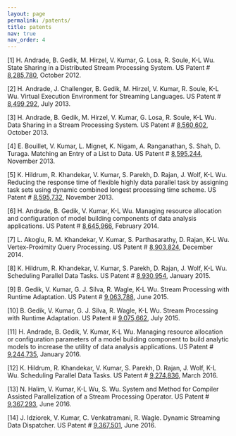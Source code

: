 ```yaml
---
layout: page
permalink: /patents/
title: patents
nav: true
nav_order: 4
---
```


[1] H. Andrade, B. Gedik, M. Hirzel, V. Kumar, G. Losa, R. Soule, K-L Wu. State Sharing in a Distributed Stream Processing System. US Patent # [8,285,780](https://patents.justia.com/patent/8285780), October 2012.

[2] H. Andrade, J. Challenger, B. Gedik, M. Hirzel, V. Kumar, R. Soule, K-L Wu. Virtual Execution Environment for Streaming Languages. US Patent # [8,499,292](https://patents.justia.com/patent/8499292), July 2013.

[3] H. Andrade, B. Gedik, M. Hirzel, V. Kumar, G. Losa, R. Soule, K-L Wu. Data Sharing in a Stream Processing System. US Patent # [8,560,602](https://patents.justia.com/patent/8560602), October 2013.

[4] E. Bouillet, V. Kumar, L. Mignet, K. Nigam, A. Ranganathan, S. Shah, D. Turaga. Matching an Entry of a List to Data. US Patent # [8,595,244](https://patents.justia.com/patent/8595244), November 2013.

[5] K. Hildrum, R. Khandekar, V. Kumar, S. Parekh, D. Rajan, J. Wolf, K-L Wu. Reducing the response time of flexible highly data parallel task by assigning task sets using dynamic combined longest processing time scheme. US Patent # [8,595,732](https://patents.justia.com/patent/8595732), November 2013.

[6] H. Andrade, B. Gedik, V. Kumar, K-L Wu. Managing resource allocation and configuration of model building components of data analysis applications. US Patent # [8,645,966](https://patents.justia.com/patent/8645966), February 2014.

[7] L. Akoglu, R. M. Khandekar, V. Kumar, S. Parthasarathy, D. Rajan, K-L Wu. Vertex-Proximity Query Processing. US Patent # [8,903,824](https://patents.justia.com/patent/8903824), December 2014.

[8] K. Hildrum, R. Khandekar, V. Kumar, S. Parekh, D. Rajan, J. Wolf, K-L Wu. Scheduling Parallel Data Tasks. US Patent # [8,930,954](https://patents.justia.com/patent/8930954), January 2015.

[9] B. Gedik, V. Kumar, G. J. Silva, R. Wagle, K-L Wu. Stream Processing with Runtime Adaptation. US Patent # [9,063,788](https://patents.justia.com/patent/9063788), June 2015.

[10] B. Gedik, V. Kumar, G. J. Silva, R. Wagle, K-L Wu. Stream Processing with Runtime Adaptation. US Patent # [9,075,662](https://patents.justia.com/patent/9075662), July 2015.

[11] H. Andrade, B. Gedik, V. Kumar, K-L Wu. Managing resource allocation or configuration parameters of a model building component to build analytic models to increase the utility of data analysis applications. US Patent # [9,244,735](https://patents.justia.com/patent/9244735), January 2016.

[12] K. Hildrum, R. Khandekar, V. Kumar, S. Parekh, D. Rajan, J. Wolf, K-L Wu. Scheduling Parallel Data Tasks. US Patent # [9,274,836](https://patents.justia.com/patent/9274836), March 2016.

[13] N. Halim, V. Kumar, K-L Wu, S. Wu. System and Method for Compiler Assisted Parallelization of a Stream Processing Operator. US Patent # [9,367,293](https://patents.justia.com/patent/9367293), June 2016.

[14] J. Idziorek, V. Kumar, C. Venkatramani, R. Wagle. Dynamic Streaming Data Dispatcher. US Patent # [9,367,501](https://patents.justia.com/patent/9367501), June 2016.